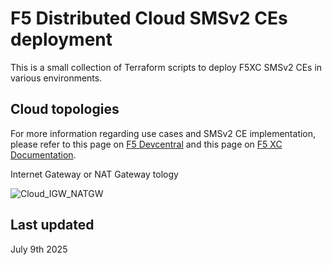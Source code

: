 # F5 Distributed Cloud SMSv2 CEs deployment

This is a small collection of Terraform scripts to deploy F5XC SMSv2 CEs in various environments.

## Cloud topologies

For more information regarding use cases and SMSv2 CE implementation, please refer to this page on [F5 Devcentral]() and this page on [F5 XC Documentation](https://docs.cloud.f5.com/docs-v2/multi-cloud-network-connect/how-to/site-management/create-secure-mesh-site-v2).

Internet Gateway or NAT Gateway tology

![ Cloud_IGW_NATGW](https://github.com/user-attachments/assets/52a7231f-bcda-43f2-a00f-fedb34dd6b4d)

## Last updated
July 9th 2025
